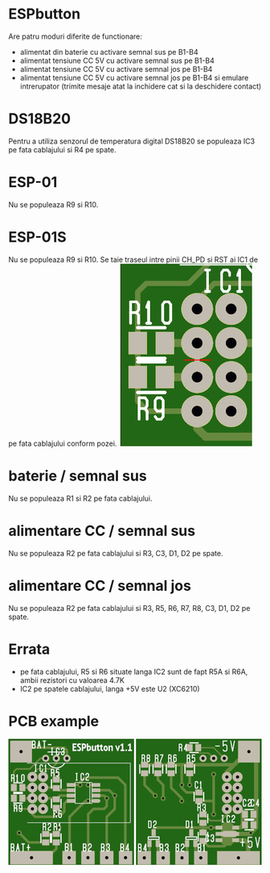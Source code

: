 # ESPbutton
Are patru moduri diferite de functionare:

- alimentat din baterie cu activare semnal sus pe B1-B4
- alimentat tensiune CC 5V cu activare semnal sus pe B1-B4
- alimentat tensiune CC 5V cu activare semnal jos pe B1-B4
- alimentat tensiune CC 5V cu activare semnal jos pe B1-B4 si emulare intrerupator (trimite mesaje atat la inchidere cat si la deschidere contact)

# DS18B20
Pentru a utiliza senzorul de temperatura digital DS18B20 se populeaza IC3 pe fata cablajului si R4 pe spate.

# ESP-01
Nu se populeaza R9 si R10.

# ESP-01S
Nu se populeaza R9 si R10.
Se taie traseul intre pinii CH_PD si RST ai IC1 de pe fata cablajului conform pozei.
<img title="ESP-01S mod" src="https://github.com/cctweaker/espbutton/blob/master/Hardware/ESP01-S mod.jpg?raw=true">

# baterie / semnal sus
Nu se populeaza R1 si R2 pe fata cablajului.

# alimentare CC / semnal sus
Nu se populeaza R2 pe fata cablajului si R3, C3, D1, D2 pe spate.

# alimentare CC / semnal jos
Nu se populeaza R2 pe fata cablajului si R3, R5, R6, R7, R8, C3, D1, D2 pe spate.

# Errata
- pe fata cablajului, R5 si R6 situate langa IC2 sunt de fapt R5A si R6A, ambii rezistori cu valoarea 4.7K
- IC2 pe spatele cablajului, langa +5V este U2 (XC6210)

# PCB example
<img title="ESPbutton v1.1 fata" src="https://github.com/cctweaker/espbutton/blob/master/Hardware/ESPbutton v1.1 top example.jpg?raw=true"> <img title="ESPbutton v1.1 verso" src="https://github.com/cctweaker/espbutton/blob/master/Hardware/ESPbutton v1.1 bottom example.jpg?raw=true">